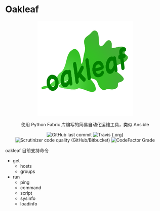 # Oakleaf

<center>

![](./logo.png)

使用 Python Fabric 库编写的简易自动化运维工具，类似 Ansible

![GitHub last commit](https://img.shields.io/github/last-commit/serchaofan/oakleaf)
![Travis (.org)](https://img.shields.io/travis/serchaofan/oakleaf)
![Scrutinizer code quality (GitHub/Bitbucket)](https://img.shields.io/scrutinizer/quality/g/serchaofan/oakleaf/master)
![CodeFactor Grade](https://img.shields.io/codefactor/grade/github/serchaofan/oakleaf)

</center>

oakleaf 目前支持命令

- get
  - hosts
  - groups
- run
  - ping
  - command
  - script
  - sysinfo
  - loadinfo
